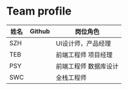 # Team profile

姓名 |Github| 岗位角色 
 --- |---| --- 
SZH || UI设计师，产品经理
TEB | |前端工程师 项目经理
PSY | |前端工程师 数据库设计
SWC | |全栈工程师

